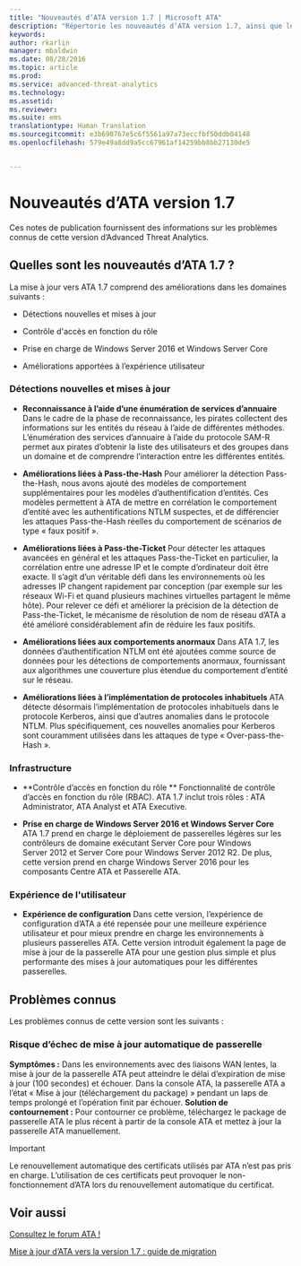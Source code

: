 ```yaml
---
title: "Nouveautés d’ATA version 1.7 | Microsoft ATA"
description: "Répertorie les nouveautés d’ATA version 1.7, ainsi que les problèmes connus"
keywords: 
author: rkarlin
manager: mbaldwin
ms.date: 08/28/2016
ms.topic: article
ms.prod: 
ms.service: advanced-threat-analytics
ms.technology: 
ms.assetid: 
ms.reviewer: 
ms.suite: ems
translationtype: Human Translation
ms.sourcegitcommit: e3b690767e5c6f5561a97a73eccfbf50ddb04148
ms.openlocfilehash: 579e49a8dd9a5cc67961af14259bb8bb27130de5


---
```


# Nouveautés d’ATA version 1.7
Ces notes de publication fournissent des informations sur les problèmes connus de cette version d’Advanced Threat Analytics.

## Quelles sont les nouveautés d’ATA 1.7 ?
La mise à jour vers ATA 1.7 comprend des améliorations dans les domaines suivants :

-   Détections nouvelles et mises à jour

-   Contrôle d'accès en fonction du rôle

-   Prise en charge de Windows Server 2016 et Windows Server Core

-   Améliorations apportées à l’expérience utilisateur


### Détections nouvelles et mises à jour


- **Reconnaissance à l’aide d’une énumération de services d’annuaire** Dans le cadre de la phase de reconnaissance, les pirates collectent des informations sur les entités du réseau à l’aide de différentes méthodes. L’énumération des services d’annuaire à l’aide du protocole SAM-R permet aux pirates d’obtenir la liste des utilisateurs et des groupes dans un domaine et de comprendre l’interaction entre les différentes entités. 

- **Améliorations liées à Pass-the-Hash** Pour améliorer la détection Pass-the-Hash, nous avons ajouté des modèles de comportement supplémentaires pour les modèles d’authentification d’entités. Ces modèles permettent à ATA de mettre en corrélation le comportement d’entité avec les authentifications NTLM suspectes, et de différencier les attaques Pass-the-Hash réelles du comportement de scénarios de type « faux positif ».

- **Améliorations liées à Pass-the-Ticket** Pour détecter les attaques avancées en général et les attaques Pass-the-Ticket en particulier, la corrélation entre une adresse IP et le compte d’ordinateur doit être exacte. Il s’agit d’un véritable défi dans les environnements où les adresses IP changent rapidement par conception (par exemple sur les réseaux Wi-Fi et quand plusieurs machines virtuelles partagent le même hôte). Pour relever ce défi et améliorer la précision de la détection de Pass-the-Ticket, le mécanisme de résolution de nom de réseau d’ATA a été amélioré considérablement afin de réduire les faux positifs.

- **Améliorations liées aux comportements anormaux** Dans ATA 1.7, les données d’authentification NTLM ont été ajoutées comme source de données pour les détections de comportements anormaux, fournissant aux algorithmes une couverture plus étendue du comportement d’entité sur le réseau. 

- **Améliorations liées à l’implémentation de protocoles inhabituels** ATA détecte désormais l’implémentation de protocoles inhabituels dans le protocole Kerberos, ainsi que d’autres anomalies dans le protocole NTLM. Plus spécifiquement, ces nouvelles anomalies pour Kerberos sont couramment utilisées dans les attaques de type « Over-pass-the-Hash ».


### Infrastructure

- **Contrôle d’accès en fonction du rôle ** Fonctionnalité de contrôle d’accès en fonction du rôle (RBAC). ATA 1.7 inclut trois rôles : ATA Administrator, ATA Analyst et ATA Executive.

- **Prise en charge de Windows Server 2016 et Windows Server Core** ATA 1.7 prend en charge le déploiement de passerelles légères sur les contrôleurs de domaine exécutant Server Core pour Windows Server 2012 et Server Core pour Windows Server 2012 R2. De plus, cette version prend en charge Windows Server 2016 pour les composants Centre ATA et Passerelle ATA.

### Expérience de l'utilisateur
- **Expérience de configuration** Dans cette version, l’expérience de configuration d’ATA a été repensée pour une meilleure expérience utilisateur et pour mieux prendre en charge les environnements à plusieurs passerelles ATA. Cette version introduit également la page de mise à jour de la passerelle ATA pour une gestion plus simple et plus performante des mises à jour automatiques pour les différentes passerelles.

## Problèmes connus
Les problèmes connus de cette version sont les suivants :

### Risque d’échec de mise à jour automatique de passerelle
**Symptômes :** Dans les environnements avec des liaisons WAN lentes, la mise à jour de la passerelle ATA peut atteindre le délai d’expiration de mise à jour (100 secondes) et échouer.
Dans la console ATA, la passerelle ATA a l’état « Mise à jour (téléchargement du package) » pendant un laps de temps prolongé et l’opération finit par échouer.
**Solution de contournement :** Pour contourner ce problème, téléchargez le package de passerelle ATA le plus récent à partir de la console ATA et mettez à jour la passerelle ATA manuellement.

 > [!IMPORTANT]
 Le renouvellement automatique des certificats utilisés par ATA n’est pas pris en charge. L’utilisation de ces certificats peut provoquer le non-fonctionnement d’ATA lors du renouvellement automatique du certificat. 


## Voir aussi
[Consultez le forum ATA !](https://social.technet.microsoft.com/Forums/security/home?forum=mata)

[Mise à jour d’ATA vers la version 1.7 : guide de migration](ata-update-1.7-migration-guide.md)




<!--HONumber=Aug16_HO5-->



